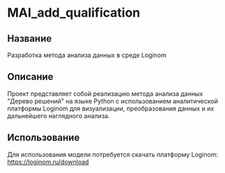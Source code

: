 # MAI_add_qualification

## Название
Разработка метода анализа данных в среде Loginom
## Описание
Проект представляет собой реализацию метода анализа данных "Дерево решений" на языке Python с использованием аналитической платформы Loginom для визуализации, преобразования данных и их дальнейшего наглядного анализа.
## Использование
Для использования модели потребуется скачать платформу Loginom:
https://loginom.ru/download
